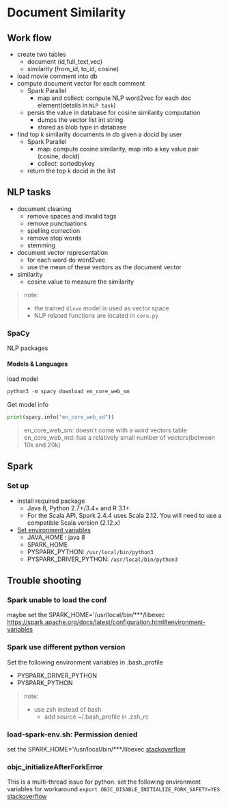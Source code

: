 # Document Similarity

## Work flow
- create two tables
    - document (id,full_text,vec)
    - similarity (from_id, to_id, cosine)
- load movie comment into db
- compute document vector for each comment
    - Spark Parallel
        - map and collect: compute NLP word2vec for each doc element(details in ``NLP task``)
    - persis the value in database for cosine similarity computation
        - dumps the vector list int string 
        - stored as blob type in database
- find top k similarity documents in db given a docid by user
    - Spark Parallel
        - map: compute cosine similarity, map into a key value pair (cosine, docid)
        - collect: sortedbykey
    - return the top k docid in the list

## NLP tasks
- document cleaning
    - remove spaces and invalid tags
    - remove punctuations
    - spelling correction
    - remove stop words 
    - stemming
- document vector representation
    - for each word do word2vec
    - use the mean of these vectors as the document vector
- similarity
    - cosine value to measure the similarity 

> note: 
> - the trained ``Glove`` model is used as vector space
> - NLP related functions are located in ``core.py``

### SpaCy
NLP packages
#### Models & Languages
load model
```python
python3 -m spacy download en_core_web_sm 
```
Get model info
```python
print(spacy.info("en_core_web_sd"))
```
> en_core_web_sm: doesn't come with a word vectors table
> en_core_web_md: has a relatively small number of vectors(between 10k and 20k)

## Spark 
### Set up
- install required package
    - Java 8, Python 2.7+/3.4+ and R 3.1+. 
    - For the Scala API, Spark 2.4.4 uses Scala 2.12. You will need to use a compatible Scala version (2.12.x)
- [Set environment variables](https://stackoverflow.com/questions/48260412/environment-variables-pyspark-python-and-pyspark-driver-python)
    - JAVA_HOME : java 8
    - SPARK_HOME
    - PYSPARK_PYTHON: ```/usr/local/bin/python3```
    - PYSPARK_DRIVER_PYTHON:  ```/usr/local/bin/python3```


## Trouble shooting

### Spark unable to load the conf 
maybe set the SPARK_HOME='/usr/local/bin/***/libexec
https://spark.apache.org/docs/latest/configuration.html#environment-variables

### Spark use different python version
Set the following environment variables in .bash_profile
- PYSPARK_DRIVER_PYTHON
- PYSPARK_PYTHON

> note: 
> - use zsh instead of bash
>   - add source ~/.bash_profile in .zsh_rc


### load-spark-env.sh: Permission denied
set the SPARK_HOME='/usr/local/bin/***/libexec
[stackoverflow](https://stackoverflow.com/questions/34624821/apache-spark-upgrade-from-1-5-2-to-1-6-0-using-homebrew-leading-to-permission-de)

### objc_initializeAfterForkError
This is a multi-thread issue for python. set the following environment variables for workaround 
```export OBJC_DISABLE_INITIALIZE_FORK_SAFETY=YES```
[stackoverflow](https://github.com/rtomayko/shotgun/issues/69)


